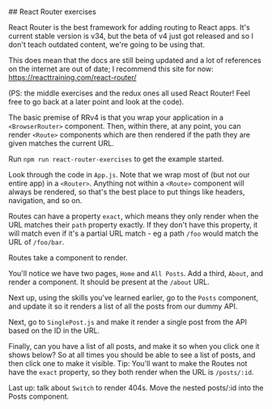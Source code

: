 ## React Router exercises

React Router is the best framework for adding routing to React apps. It's current stable version is v34, but the beta of v4 just got released and so I don't teach outdated content, we're going to be using that.

This does mean that the docs are still being updated and a lot of references on the internet are out of date; I recommend this site for now: https://reacttraining.com/react-router/

(PS: the middle exercises and the redux ones all used React Router! Feel free to go back at a later point and look at the code).

The basic premise of RRv4 is that you wrap your application in a `<BrowserRouter>` component. Then, within there, at any point, you can render `<Route>` components which are then rendered if the path they are given matches the current URL.

Run `npm run react-router-exercises` to get the example started.

Look through the code in `App.js`. Note that we wrap most of (but not our entire app) in a `<Router>`. Anything not within a `<Route>` component will always be rendered, so that's the best place to put things like headers, navigation, and so on.

Routes can have a property `exact`, which means they only render when the URL matches their `path` property exactly. If they don't have this property, it will match even if it's a partial URL match - eg a path `/foo` would match the URL of `/foo/bar`.

Routes take a component to render.

You'll notice we have two pages, `Home` and `All Posts`. Add a third, `About`, and render a component. It should be present at the `/about` URL.

Next up, using the skills you've learned earlier, go to the `Posts` component, and update it so it renders a list of all the posts from our dummy API.

Next, go to `SinglePost.js` and make it render a single post from the API based on the ID in the URL.

Finally, can you have a list of all posts, and make it so when you click one it shows below? So at all times you should be able to see a list of posts, and then click one to make it visible. Tip: You'll want to make the Routes not have the `exact` property, so they both render when the URL is `/posts/:id`.

Last up: talk about `Switch` to render 404s. Move the nested posts/:id into the Posts component.

